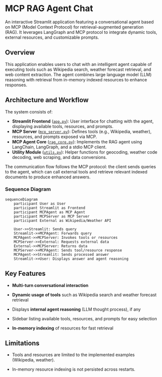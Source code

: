 # MCP RAG Agent Chat

An interactive Streamlit application featuring a conversational agent based on MCP (Model Context Protocol) for retrieval-augmented generation (RAG). It leverages LangGraph and MCP protocol to integrate dynamic tools, external resources, and customizable prompts.

## Overview

This application enables users to chat with an intelligent agent capable of executing tools such as Wikipedia search, weather forecast retrieval, and web content extraction. The agent combines large language model (LLM) reasoning with retrieval from in-memory indexed resources to enhance responses.

## Architecture and Workflow

The system consists of:

- **Streamlit Frontend** ([`app.py`](app.py)): User interface for chatting with the agent, displaying available tools, resources, and prompts.
- **MCP Server** ([`mcp_server.py`](mcp_server.py)): Defines tools (e.g., Wikipedia, weather), resources, and prompts exposed via MCP.
- **MCP Agent Core** ([`rag_core.py`](rag_core.py)): Implements the RAG agent using LangChain, LangGraph, and a stdio MCP client.
- **Utility Module** ([`utils.py`](utils.py)): Helper functions for geocoding, weather code decoding, web scraping, and data conversions.

The communication flow follows the MCP protocol: the client sends queries to the agent, which can call external tools and retrieve relevant indexed documents to produce enhanced answers.

### Sequence Diagram

```mermaid
sequenceDiagram
    participant User as User
    participant Streamlit as Frontend
    participant MCPAgent as MCP Agent
    participant MCPServer as MCP Server
    participant External as Wikipedia/Weather API

    User->>Streamlit: Sends query
    Streamlit->>MCPAgent: Forwards query
    MCPAgent->>MCPServer: Invokes tools or resources
    MCPServer->>External: Requests external data
    External->>MCPServer: Returns data
    MCPServer->>MCPAgent: Sends tool/resource response
    MCPAgent->>Streamlit: Sends processed answer
    Streamlit->>User: Displays answer and agent reasoning
```

## Key Features
- **Multi-turn conversational interaction**

- **Dynamic usage of tools** such as Wikipedia search and weather forecast retrieval

- Displays **internal agent reasoning** (LLM thought process), if any

- Sidebar listing available tools, resources, and prompts for easy selection

- **In-memory indexing** of resources for fast retrieval

## Limitations
- Tools and resources are limited to the implemented examples (Wikipedia, weather).

- In-memory resource indexing is not persisted across restarts.
